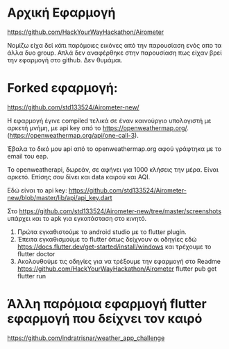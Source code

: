 # Αρχική Εφαρμογή
https://github.com/HackYourWayHackathon/Airometer

Νομίζω είχα δεί κάτι παρόμοιες εικόνες από την παρουσίαση ενός απο τα άλλα δυο group. Απλά δεν αναφέρθηκε στην παρουσίαση πως είχαν βρεί την εφαρμογή στο github. Δεν θυμάμαι.

# Forked εφαρμογή:
https://github.com/std133524/Airometer-new/

Η εφαρμογή έγινε compiled τελικά σε έναν καινούργιο υπολογιστή με αρκετή μνήμη, με api key από το https://openweathermap.org/. (https://openweathermap.org/api/one-call-3). 

Έβαλα το δικό μου api από το openweathermap.org αφού γράφτηκα με το email του eap.

Το openweatherapi, δωρεάν, σε αφήνει για 1000 κλήσεις την μέρα. Είναι αρκετό. Επίσης σου δίνει και data καιρού και AQI.

Εδώ είναι το api key: https://github.com/std133524/Airometer-new/blob/master/lib/api/api_key.dart

Στο https://github.com/std133524/Airometer-new/tree/master/screenshots υπάρχει και το apk για εγκατάσταση στο κινητό.

1. Πρώτα εγκαθιστούμε το android studio με το flutter plugin. 
2. Έπειτα εγκαθισμούμε το flutter όπως δείχνουν οι οδηγίες εδώ https://docs.flutter.dev/get-started/install/windows και τρέχουμε το flutter doctor
3. Ακολουθούμε τις οδηγίες για να τρέξουμε την εφαρμογή στο Readme https://github.com/HackYourWayHackathon/Airometer
   flutter pub get
   flutter run



# Άλλη παρόμοια εφαρμογή flutter εφαρμογή που δείχνει τον καιρό
https://github.com/indratrisnar/weather_app_challenge


